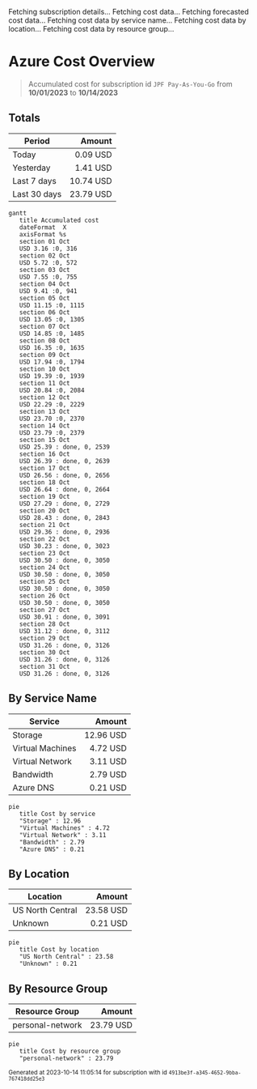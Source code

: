 Fetching subscription details...
Fetching cost data...
Fetching forecasted cost data...
Fetching cost data by service name...
Fetching cost data by location...
Fetching cost data by resource group...
# Azure Cost Overview

> Accumulated cost for subscription id `JPF Pay-As-You-Go` from **10/01/2023** to **10/14/2023**

## Totals

|Period|Amount|
|---|---:|
|Today|0.09 USD|
|Yesterday|1.41 USD|
|Last 7 days|10.74 USD|
|Last 30 days|23.79 USD|

```mermaid
gantt
   title Accumulated cost
   dateFormat  X
   axisFormat %s
   section 01 Oct
   USD 3.16 :0, 316
   section 02 Oct
   USD 5.72 :0, 572
   section 03 Oct
   USD 7.55 :0, 755
   section 04 Oct
   USD 9.41 :0, 941
   section 05 Oct
   USD 11.15 :0, 1115
   section 06 Oct
   USD 13.05 :0, 1305
   section 07 Oct
   USD 14.85 :0, 1485
   section 08 Oct
   USD 16.35 :0, 1635
   section 09 Oct
   USD 17.94 :0, 1794
   section 10 Oct
   USD 19.39 :0, 1939
   section 11 Oct
   USD 20.84 :0, 2084
   section 12 Oct
   USD 22.29 :0, 2229
   section 13 Oct
   USD 23.70 :0, 2370
   section 14 Oct
   USD 23.79 :0, 2379
   section 15 Oct
   USD 25.39 : done, 0, 2539
   section 16 Oct
   USD 26.39 : done, 0, 2639
   section 17 Oct
   USD 26.56 : done, 0, 2656
   section 18 Oct
   USD 26.64 : done, 0, 2664
   section 19 Oct
   USD 27.29 : done, 0, 2729
   section 20 Oct
   USD 28.43 : done, 0, 2843
   section 21 Oct
   USD 29.36 : done, 0, 2936
   section 22 Oct
   USD 30.23 : done, 0, 3023
   section 23 Oct
   USD 30.50 : done, 0, 3050
   section 24 Oct
   USD 30.50 : done, 0, 3050
   section 25 Oct
   USD 30.50 : done, 0, 3050
   section 26 Oct
   USD 30.50 : done, 0, 3050
   section 27 Oct
   USD 30.91 : done, 0, 3091
   section 28 Oct
   USD 31.12 : done, 0, 3112
   section 29 Oct
   USD 31.26 : done, 0, 3126
   section 30 Oct
   USD 31.26 : done, 0, 3126
   section 31 Oct
   USD 31.26 : done, 0, 3126
```

## By Service Name

|Service|Amount|
|---|---:|
|Storage|12.96 USD|
|Virtual Machines|4.72 USD|
|Virtual Network|3.11 USD|
|Bandwidth|2.79 USD|
|Azure DNS|0.21 USD|

```mermaid
pie
   title Cost by service
   "Storage" : 12.96
   "Virtual Machines" : 4.72
   "Virtual Network" : 3.11
   "Bandwidth" : 2.79
   "Azure DNS" : 0.21
```

## By Location

|Location|Amount|
|---|---:|
|US North Central|23.58 USD|
|Unknown|0.21 USD|

```mermaid
pie
   title Cost by location
   "US North Central" : 23.58
   "Unknown" : 0.21
```

## By Resource Group

|Resource Group|Amount|
|---|---:|
|personal-network|23.79 USD|

```mermaid
pie
   title Cost by resource group
   "personal-network" : 23.79
```

<sup>Generated at 2023-10-14 11:05:14 for subscription with id `4913be3f-a345-4652-9bba-767418dd25e3`</sup>
